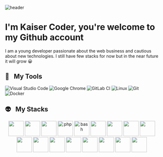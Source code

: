![header](https://capsule-render.vercel.app/api?type=rect&text=Welcome%20🖐&fontColor=ffffff&color=3298d5)

# I'm Kaiser Coder, you're welcome to my Github account

I am a young developer passionate about the web business and cautious about new technologies. I still have few stacks for now but in the near future it will grow 😀

## 🚀 &nbsp; My Tools
![Visual Studio Code](https://img.shields.io/badge/Visual%20Studio%20Code-0078d7.svg?style=for-the-badge&logo=visual-studio-code&logoColor=white)
![Google Chrome](https://img.shields.io/badge/Google%20Chrome-4285F4?style=for-the-badge&logo=GoogleChrome&logoColor=white)
![GitLab CI](https://img.shields.io/badge/gitlab%20ci-%23181717.svg?style=for-the-badge&logo=gitlab&logoColor=white)
![Linux](https://img.shields.io/badge/Linux-FCC624?style=for-the-badge&logo=linux&logoColor=black)
![Git](https://img.shields.io/badge/git-%23F05033.svg?style=for-the-badge&logo=git&logoColor=white)
![Docker](https://img.shields.io/badge/docker-%230db7ed.svg?style=for-the-badge&logo=docker&logoColor=white)

## 👽 &nbsp; My Stacks
<p align="center">
<img src="https://cdn.jsdelivr.net/gh/devicons/devicon/icons/jquery/jquery-original-wordmark.svg"  width="50" height="50"/>
<img src="https://cdn.jsdelivr.net/gh/devicons/devicon/icons/bootstrap/bootstrap-plain-wordmark.svg" width="50" height="50"/>
<img src="https://cdn.jsdelivr.net/gh/devicons/devicon/icons/css3/css3-plain-wordmark.svg" width="50" height="50"/>
<img src="https://cdn.jsdelivr.net/gh/devicons/devicon/icons/php/php-original.svg" alt="php" width="50" height="50"/>
<img src="https://cdn.jsdelivr.net/gh/devicons/devicon/icons/bash/bash-original.svg" alt="bash" width="50" height="50"/>
<img src="https://cdn.jsdelivr.net/gh/devicons/devicon/icons/codeigniter/codeigniter-plain-wordmark.svg" width="50" height="50"/>
<img src="https://cdn.jsdelivr.net/gh/devicons/devicon/icons/laravel/laravel-plain-wordmark.svg" width="50" height="50"/>
<img src="https://cdn.jsdelivr.net/gh/devicons/devicon/icons/react/react-original.svg" width="50" height="50"/>
<img src="https://cdn.jsdelivr.net/gh/devicons/devicon/icons/express/express-original.svg" width="50" height="50"/>
<img src="https://cdn.jsdelivr.net/gh/devicons/devicon/icons/nodejs/nodejs-original.svg" width="50" height="50"/>
<img src="https://cdn.jsdelivr.net/gh/devicons/devicon/icons/nestjs/nestjs-plain.svg" width="50" height="50"/>        
<img src="https://cdn.jsdelivr.net/gh/devicons/devicon/icons/nuxtjs/nuxtjs-original.svg" width="50" height="50"/>
<img src="https://cdn.jsdelivr.net/gh/devicons/devicon/icons/nextjs/nextjs-original.svg" width="50" height="50"/>
<img src="https://cdn.jsdelivr.net/gh/devicons/devicon/icons/mysql/mysql-plain.svg" width="50" height="50"/>       
<img src="https://cdn.jsdelivr.net/gh/devicons/devicon/icons/mongodb/mongodb-original.svg" width="50" height="50"/>        
<img src="https://cdn.jsdelivr.net/gh/devicons/devicon/icons/graphql/graphql-plain.svg" width="50" height="50"/>
<img src="https://cdn.jsdelivr.net/gh/devicons/devicon/icons/docker/docker-plain-wordmark.svg" width="50" height="50"/>
</p>
